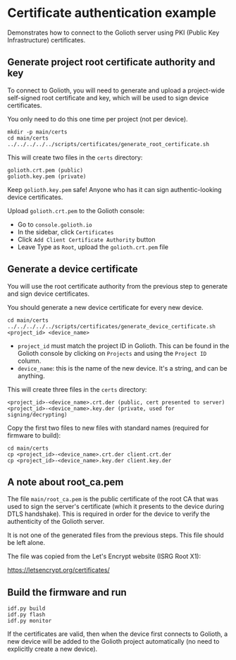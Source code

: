 # Certificate authentication example

Demonstrates how to connect to the Golioth server using PKI (Public Key Infrastructure)
certificates.

## Generate project root certificate authority and key

To connect to Golioth, you will need to generate and upload a
project-wide self-signed root certificate and key, which will be used to
sign device certificates.

You only need to do this one time per project (not per device).

```
mkdir -p main/certs
cd main/certs
../../../../../scripts/certificates/generate_root_certificate.sh
```

This will create two files in the `certs` directory:

```
golioth.crt.pem (public)
golioth.key.pem (private)
```

Keep `golioth.key.pem` safe!
Anyone who has it can sign authentic-looking device certificates.

Upload `golioth.crt.pem` to the Golioth console:

* Go to `console.golioth.io`
* In the sidebar, click `Certificates`
* Click `Add Client Certificate Authority` button
* Leave Type as `Root`, upload the `golioth.crt.pem` file

## Generate a device certificate

You will use the root certificate authority from the previous step to
generate and sign device certificates.

You should generate a new device certificate for every new device.

```
cd main/certs
../../../../../scripts/certificates/generate_device_certificate.sh <project_id> <device_name>
```

* `project_id` must match the project ID in Golioth.
  This can be found in the Golioth console by clicking on `Projects` and
  using the `Project ID` column.
* `device_name`: this is the name of the new device. It's a string, and can be anything.

This will create three files in the `certs` directory:

```
<project_id>-<device_name>.crt.der (public, cert presented to server)
<project_id>-<device_name>.key.der (private, used for signing/decrypting)
```

Copy the first two files to new files with standard names (required for firmware to build):

```
cd main/certs
cp <project_id>-<device_name>.crt.der client.crt.der
cp <project_id>-<device_name>.key.der client.key.der
```

## A note about root_ca.pem

The file `main/root_ca.pem` is the public certificate of the root CA that was used
to sign the server's certificate (which it presents to the device during DTLS
handshake). This is required in order for the device to verify the authenticity
of the Golioth server.

It is not one of the generated files from the previous steps. This file should be left alone.

The file was copied from the Let's Encrypt website (ISRG Root X1):

https://letsencrypt.org/certificates/

## Build the firmware and run

```
idf.py build
idf.py flash
idf.py monitor
```

If the certificates are valid, then when the device first connects to Golioth,
a new device will be added to the Golioth project automatically
(no need to explicitly create a new device).
